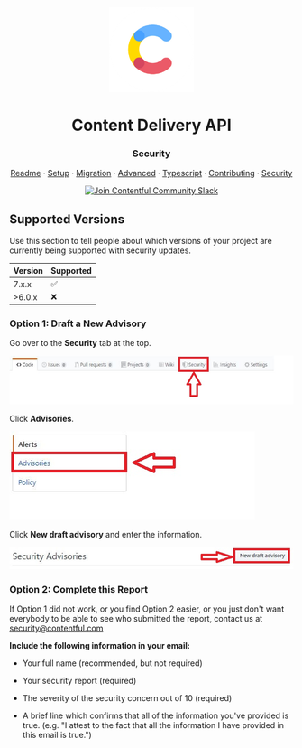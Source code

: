 <!-- shared header  START --> 

<p align="center">
  <a href="https://www.contentful.com/developers/docs/references/content-delivery-api/">
    <img alt="Contentful Logo" title="Contentful" src="images/contentful-icon.png" width="150">
  </a>
</p>

<h1 align='center'>Content Delivery API</h1>

<h3 align="center">Security</h3>

<p align="center">
  <a href="README.md">Readme</a> · 
  <a href="SETUP.md">Setup</a> · 
  <a href="MIGRATION.md">Migration</a> · 
  <a href="ADVANCED.md">Advanced</a> · 
  <a href="TYPESCRIPT.md">Typescript</a> · 
  <a href="CONTRIBUTING.md">Contributing</a> · 
  <a href="SECURITY.md">Security</a>
</p>

<p align="center">
  <a href="https://www.contentful.com/slack/">
    <img src="https://img.shields.io/badge/-Join%20Community%20Slack-2AB27B.svg?logo=slack&maxAge=31557600" alt="Join Contentful Community Slack">
  </a>
</p>

<!-- shared header  END --> 



## Supported Versions

Use this section to tell people about which versions of your project are
currently being supported with security updates.

| Version | Supported          |
| ------- | ------------------ |
| 7.x.x   | :white_check_mark: |
| >6.0.x   | :x:                |


### Option 1: Draft a New Advisory
Go over to the **Security** tab at the top.

![step one](https://github.com/contentful/contentful.js/raw/master/security/step1.jpg)

Click **Advisories**.

![step two](https://github.com/contentful/contentful.js/raw/master/security/step2.jpg)

Click **New draft advisory** and enter the information.

![step three](https://github.com/contentful/contentful.js/raw/master/security/step3.jpg)

### Option 2: Complete this Report
If Option 1 did not work, or you find Option 2 easier, or you just don't want everybody to be able to see who submitted the report, contact us at [security@contentful.com](mailto:security@contentful.com?subject=Contentful.js%20Security%20Report)

**Include the following information in your email:**

- Your full name (recommended, but not required)

- Your security report (required)

- The severity of the security concern out of 10 (required)

- A brief line which confirms that all of the information you've provided is true. (e.g. "I attest to the fact that all the information I have provided in this email is true.")
